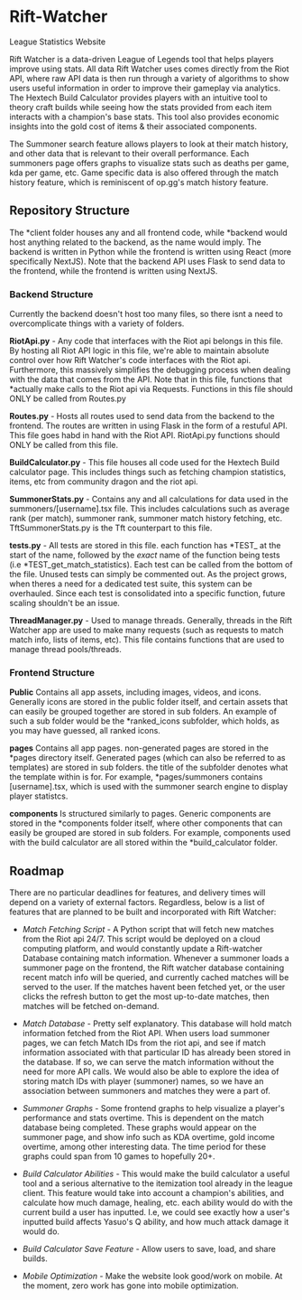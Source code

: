 # Rift-Watcher
League Statistics Website

Rift Watcher is a data-driven League of Legends tool that helps players improve using stats. All data Rift Watcher uses comes directly from the Riot API, where raw API data is then run through a variety of algorithms to show users useful information in order to improve their gameplay via analytics. The Hextech Build Calculator provides players with an intuitive tool to theory craft builds while seeing how the stats provided from each item interacts with a
champion's base stats. This tool also provides economic insights into the gold cost of items & their associated components. 

The Summoner search feature allows players to look at their match history, and other data that is relevant to their overall performance. Each summoners page offers graphs to visualize stats such as deaths per game, kda per game, etc. 
Game specific data is also offered through the match history feature, which is reminiscent of op.gg's match history feature.

## Repository Structure

The *client folder houses any and all frontend code, while *backend would host anything related to the backend, as the name would imply. The backend is written in Python while the frontend is written using React (more specifically NextJS). Note that the backend API uses Flask to send data to the frontend, while the frontend is written using NextJS.


### Backend Structure

Currently the backend doesn't host too many files, so there isnt a need to overcomplicate things with a variety of folders.

**RiotApi.py** - Any code that interfaces with the Riot api belongs in this file. By hosting all Riot API logic in this file, we're able to maintain absolute control over how Rift Watcher's code interfaces with the Riot api. Furthermore, this massively 
simplifies the debugging process when dealing with the data that comes from the API. Note that in this file, functions that *actually make calls to the Riot api via Requests. Functions in this file should ONLY  be called from Routes.py

**Routes.py** - Hosts all routes used to send data from the backend to the frontend. The routes are written in using Flask in the form of a restuful API. This file goes habd in hand with the Riot API. RiotApi.py functions should ONLY be called from this file.

**BuildCalculator.py** - This file houses all code used for the Hextech Build calculator page. This includes things such as fetching champion statistics, items, etc from community dragon and the riot api.

**SummonerStats.py** - Contains any and all calculations for data used in the summoners/[username].tsx file. This includes calculations such as average rank (per match), summoner rank, summoner match history fetching, etc. TftSummonerStats.py is the Tft counterpart
to this file.

**tests.py** - All tests are stored in this file. each function has *TEST_ at the start of the name, followed by the *exact* name of the function being tests (i.e *TEST_get_match_statistics). Each test can be called from the bottom of the file. Unused tests can
simply be commented out. As the project grows, when theres a need for a dedicated test suite, this system can be overhauled. Since each test is consolidated into a specific function, future scaling shouldn't be an issue.

**ThreadManager.py** - Used to manage threads. Generally, threads in the Rift Watcher app are used to make many requests (such as requests to match match info, lists of items, etc). This file contains functions that are used to manage thread pools/threads.



### Frontend Structure

**Public** Contains all app assets, including images, videos, and icons. Generally icons are stored in the public folder itself, and certain assets that can easily be grouped together are stored in sub folders. An example of such a sub folder would be the *ranked_icons subfolder, which holds, as you may have guessed, all ranked icons.

**pages** Contains all app pages. non-generated pages are stored in the *pages directory itself. Generated pages (which can also be referred to as templates) are stored in sub folders. the title of the subfolder denotes what the template within is for. For example, *pages/summoners contains \[username\].tsx, which is used with the summoner search engine to display player statistcs.

**components** Is structured similarly to pages. Generic components are stored in the *components folder itself, where other components that can easily be grouped are stored in sub folders. For example, components used with the build calculator are all stored within the *build_calculator folder.


## Roadmap

There are no particular deadlines for features, and delivery times will depend on a variety of external factors. Regardless, below is a list of features that are planned to be built and incorporated with Rift Watcher:

- *Match Fetching Script* - A Python script that will fetch new matches from the Riot api 24/7. This script would be deployed on a cloud computing platform, and would constantly update a Rift-watcher Database containing match information. Whenever a summoner loads a summoner page on the frontend, the Rift watcher database containing recent match info will be queried, and currently cached matches will be served to the user. If the matches havent been fetched yet, or the user clicks the refresh button to get the most up-to-date matches, then matches will be fetched on-demand.

- *Match Database* - Pretty self explanatory. This database will hold match information fetched from the Riot API. When users load summoner pages, we can fetch Match IDs from the riot api, and see if match information associated with that particular ID has already been stored in the database. If so, we can serve the match information without the need for more API calls. We would also be able to explore the idea of storing match IDs with player (summoner) names, so we have an association between summoners and matches they were a part of.

- *Summoner Graphs* - Some frontend graphs to help visualize a player's performance and stats overtime. This is dependent on the match database being completed. These graphs would appear on the summoner page, and show info such as KDA overtime, gold income overtime, among other interesting data. The time period for these graphs could span from 10 games to hopefully 20+.

- *Build Calculator Abilities* - This would make the build calculator a useful tool and a serious alternative to the itemization tool already in the league client. This feature would take into account a champion's abilities, and calculate how much damage, healing, etc. each ability would do with the current build a user has inputted. I.e, we could see exactly how a user's inputted build affects Yasuo's Q ability, and how much attack damage it would do.

- *Build Calculator Save Feature* - Allow users to save, load, and share builds.

- *Mobile Optimization* - Make the website look good/work on mobile. At the moment, zero work has gone into mobile optimization.
